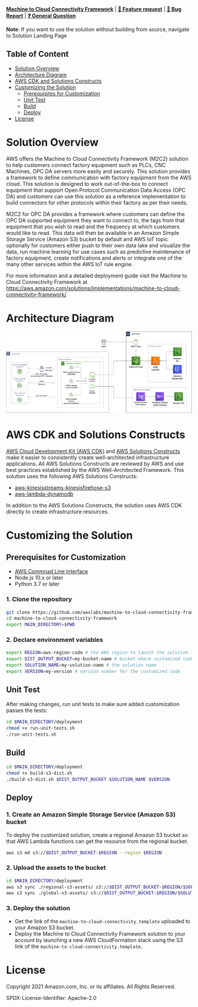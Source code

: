 **[Machine to Cloud Connectivity Framework](https://aws.amazon.com/solutions/implementations/machine-to-cloud-connectivity-framework/)** | **[🚧 Feature request](https://github.com/awslabs/machine-to-cloud-connectivity-framework/issues/new?assignees=&labels=enhancement&template=feature_request.md&title=)** | **[🐛 Bug Report](https://github.com/awslabs/machine-to-cloud-connectivity-framework/issues/new?assignees=&labels=bug&template=bug_report.md&title=)** | **[❓ General Question](https://github.com/awslabs/machine-to-cloud-connectivity-framework/issues/new?assignees=&labels=question&template=general_question.md&title=)**

**Note**: If you want to use the solution without building from source, navigate to Solution Landing Page

## Table of Content
- [Solution Overview](#solution-overview)
- [Architecture Diagram](#architecture-diagram)
- [AWS CDK and Solutions Constructs](#aws-cdk-and-solutions-constructs)
- [Customizing the Solution](#customizing-the-solution)
  - [Prerequisites for Customization](#prerequisites-for-customization)
  - [Unit Test](#unit-test)
  - [Build](#build)
  - [Deploy](#deploy)
- [License](#license)

# Solution Overview
AWS offers the Machine to Cloud Connectivity Framework (M2C2) solution to help customers connect factory equipment such as PLCs, CNC Machines, OPC DA servers more easily and securely. This solution provides a framework to define communication with factory equipment from the AWS cloud. This solution is designed to work out-of-the-box to connect equipment that support Open Protocol Communication Data Access (OPC DA) and customers can use this solution as a reference implementation to build connectors for other protocols within their factory as per their needs.

M2C2 for OPC DA provides a framework where customers can define the OPC DA supported equipment they want to connect to, the tags from that equipment that you wish to read and the frequency at which customers would like to read. This data will then be available in an Amazon Simple Storage Service (Amazon S3) bucket by default and AWS IoT topic optionally for customers either push to their own data lake and visualize the data, run machine learning for use cases such as predictive maintenance of factory equipment, create notifications and alerts or integrate one of the many other services within the AWS IoT rule engine.

For more information and a detailed deployment guide visit the Machine to Cloud Connectivity Framework at https://aws.amazon.com/solutions/implementations/machine-to-cloud-connectivity-framework/

# Architecture Diagram
![Architecture Diagram](./deployment/architecture.png)

# AWS CDK and Solutions Constructs
[AWS Cloud Development Kit (AWS CDK)](https://aws.amazon.com/cdk/) and [AWS Solutions Constructs](https://aws.amazon.com/solutions/constructs/) make it easier to consistently create well-architected infrastructure applications. All AWS Solutions Constructs are reviewed by AWS and use best practices established by the AWS Well-Architected Framework. This solution uses the following AWS Solutions Constructs:
- [aws-kinesisstreams-kinesisfirehose-s3](https://docs.aws.amazon.com/solutions/latest/constructs/aws-kinesisstreams-kinesisfirehose-s3.html)
- [aws-lambda-dynamodb](https://docs.aws.amazon.com/solutions/latest/constructs/aws-lambda-dynamodb.html)

In addition to the AWS Solutions Constructs, the solution uses AWS CDK directly to create infrastructure resources.
# Customizing the Solution
## Prerequisites for Customization
- [AWS Commnad Line Interface](https://aws.amazon.com/cli/)
- Node.js 10.x or later
- Python 3.7 or later

### 1. Clone the repository
```bash
git clone https://github.com/awslabs/machine-to-cloud-connectivity-framework.git
cd machine-to-cloud-connectivity-framework
export MAIN_DIRECTORY=$PWD
```

### 2. Declare environment variables
```bash
export REGION=aws-region-code # the AWS region to launch the solution (e.g. us-east-1)
export DIST_OUTPUT_BUCKET=my-bucket-name # bucket where customized code will reside
export SOLUTION_NAME=my-solution-name # the solution name
export VERSION=my-version # version number for the customized code
```

## Unit Test
After making changes, run unit tests to make sure added customization passes the tests:
```bash
cd $MAIN_DIRECTORY/deployment
chmod +x run-unit-tests.sh
./run-unit-tests.sh
```

## Build
```bash
cd $MAIN_DIRECTORY/deployment
chmod +x build-s3-dist.sh
./build-s3-dist.sh $DIST_OUTPUT_BUCKET $SOLUTION_NAME $VERSION
```

## Deploy
### 1. Create an Amazon Simple Storage Service (Amazon S3) bucket
To deploy the customized solution, create a regional Amazon S3 bucket so that AWS Lambda functions can get the resource from the regional bucket.
```bash
aws s3 md s3://$DIST_OUTPUT_BUCKET-$REGION --region $REGION
```

### 2. Upload the assets to the bucket
```bash
cd $MAIN_DIRECTORY/deployment
aws s3 sync ./regional-s3-assets/ s3://$DIST_OUTPUT_BUCKET-$REGION/$SOLUTION_NAME/$VERSION/ --acl bucket-owner-full-control
aws s3 sync ./global-s3-assets/ s3://$DIST_OUTPUT_BUCKET-$REGION/$SOLUTION_NAME/$VERSION/ --acl bucket-owner-full-control
```
### 3. Deploy the solution
- Get the link of the `machine-to-cloud-connectivity.template` uploaded to your Amazon S3 bucket.
- Deploy the Machine to Cloud Connectivity Framework solution to your account by launching a new AWS CloudFormation stack using the S3 link of the `machine-to-cloud-connectivity.template`.

# License
Copyright 2021 Amazon.com, Inc. or its affiliates. All Rights Reserved.

SPDX-License-Identifier: Apache-2.0